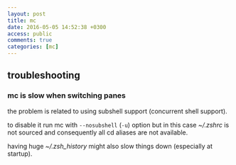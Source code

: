 ```yaml
---
layout: post
title: mc
date: 2016-05-05 14:52:38 +0300
access: public
comments: true
categories: [mc]
---
```


<!-- more -->

troubleshooting
---------------

### mc is slow when switching panes

the problem is related to using subshell support (concurrent shell support).

to disable it run mc with `--nosubshell` (`-u`) option but in this case
_~/.zshrc_ is not sourced and consequently all cd aliases are not available.

having huge _~/.zsh_history_ might also slow things down (especially at startup).
